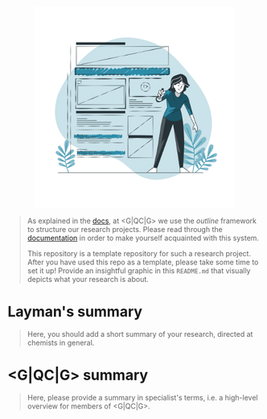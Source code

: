<p align="center">
<img src="./media/outline.png" width="400">
</p>

> As explained in the [docs](docs/README.md), at <G|QC|G> we use the _outline_ framework to structure our research projects. Please read through the [documentation](docs/README.md) in order to make yourself acquainted with this system.
> 
> This repository is a template repository for such a research project. After you have used this repo as a template, please take some time to set it up! Provide an insightful graphic in this `README.md` that visually depicts what your research is about.

# Layman's summary

> Here, you should add a short summary of your research, directed at chemists in general.

# <G|QC|G> summary

> Here, please provide a summary in specialist's terms, i.e. a high-level overview for members of <G|QC|G>.
